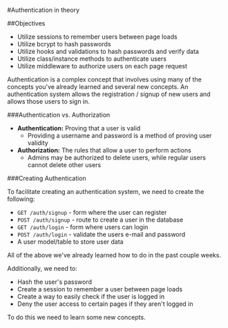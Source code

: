 #Authentication in theory

##Objectives

* Utilize sessions to remember users between page loads
* Utilize bcrypt to hash passwords
* Utilize hooks and validations to hash passwords and verify data
* Utilize class/instance methods to authenticate users
* Utilize middleware to authorize users on each page request

Authentication is a complex concept that involves using many of the concepts you've already learned and several new concepts. An authentication system allows the registration / signup of new users and allows those users to sign in.

###Authentication vs. Authorization

* **Authentication:** Proving that a user is valid
  * Providing a username and password is a method of proving user validity
* **Authorization:** The rules that allow a user to perform actions
  * Admins may be authorized to delete users, while regular users cannot delete other users

###Creating Authentication

To facilitate creating an authentication system, we need to create the following:

* `GET /auth/signup`  - form where the user can register
* `POST /auth/signup`  - route to create a user in the database
* `GET /auth/login` - form where users can login
* `POST /auth/login` - validate the users e-mail and password
* A user model/table to store user data

All of the above we've already learned how to do in the past couple weeks.

Additionally, we need to:

* Hash the user's password
* Create a session to remember a user between page loads
* Create a way to easily check if the user is logged in
* Deny the user access to certain pages if they aren't logged in

To do this we need to learn some new concepts.
